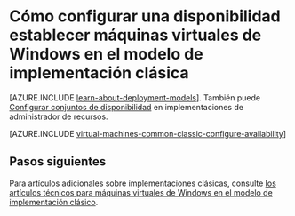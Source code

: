 <properties
    pageTitle="Conjuntos de disponibilidad para máquinas virtuales de Windows clásicas | Microsoft Azure"
    description="Configurar una disponibilidad para un equipo nuevo o existente de virtual de Windows en el modelo de implementación clásica con el portal de Azure y Azure PowerShell."
    services="virtual-machines-windows"
    documentationCenter=""
    authors="cynthn"
    manager="timlt"
    editor=""
    tags="azure-service-management"/>

<tags
    ms.service="virtual-machines-windows"
    ms.workload="infrastructure-services"
    ms.tgt_pltfrm="vm-windows"
    ms.devlang="na"
    ms.topic="article"
    ms.date="09/27/2016"
    ms.author="cynthn"/>

# <a name="how-to-configure-an-availability-set-for-windows-virtual-machines-in-the-classic-deployment-model"></a>Cómo configurar una disponibilidad establecer máquinas virtuales de Windows en el modelo de implementación clásica

[AZURE.INCLUDE [learn-about-deployment-models](../../includes/learn-about-deployment-models-classic-include.md)]. También puede [Configurar conjuntos de disponibilidad](virtual-machines-windows-create-availability-set.md) en implementaciones de administrador de recursos.

[AZURE.INCLUDE [virtual-machines-common-classic-configure-availability](../../includes/virtual-machines-common-classic-configure-availability.md)]

## <a name="next-steps"></a>Pasos siguientes

Para artículos adicionales sobre implementaciones clásicas, consulte [los artículos técnicos para máquinas virtuales de Windows en el modelo de implementación clásico](virtual-machines-windows-index.md).